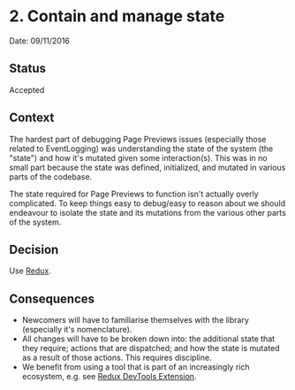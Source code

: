 # 2. Contain and manage state

Date: 09/11/2016

## Status

Accepted

## Context

The hardest part of debugging Page Previews issues (especially those related to
EventLogging) was understanding the state of the system (the "state") and how
it's mutated given some interaction(s). This was in no small part because the
state was defined, initialized, and mutated in various parts of the codebase.

The state required for Page Previews to function isn't actually overly
complicated. To keep things easy to debug/easy to reason about we should
endeavour to isolate the state and its mutations from the various other parts of
the system.

## Decision

Use [Redux](http://redux.js.org).

## Consequences

* Newcomers will have to familiarise themselves with the library (especially
  it's nomenclature).
* All changes will have to be broken down into: the additional state that they
  require; actions that are dispatched; and how the state is mutated as a result
  of those actions. This requires discipline.
* We benefit from using a tool that is part of an increasingly rich ecosystem,
  e.g. see [Redux DevTools Extension](https://github.com/zalmoxisus/redux-devtools-extension).
